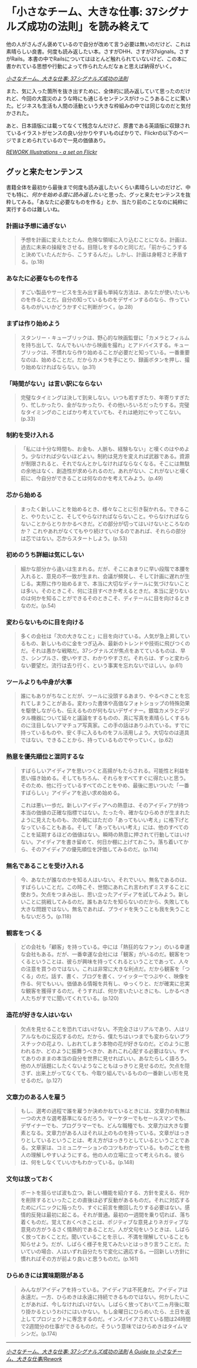# <span>「小さなチーム、大きな仕事: </span><span>37シグナルズ成功の法則」を読み終えて</span>

他の人がさんざん褒めているので自分が改めて言う必要は無いのだけど、これは素晴らしい良書。何度も読み返したい本。さすがDHH、さすが37signals。さすがRails。本書の中でRailsについてはほとんど触れられていないけど、この本に書かれている思想や行動によって作られたんだなぁと思えば納得がいく。

<cite>[小さなチーム、大きな仕事: 37シグナルズ成功の法則](http://www.amazon.co.jp/o/ASIN/415209267X/ruedap-22/)</cite>

また、気に入った箇所を抜き出すために、全体的に読み返していて思ったのだけれど、今回の大震災のような時にも通じるセンテンスがけっこうあることに驚いた。ビジネスも生活も人間の活動という大きな枠組みの中では同じなのだと気付かされた。

あと、日本語版には載ってなくて残念なんだけど、原書である英語版に収録されているイラストがセンスの良い分かりやすいものばかりで、Flickrの以下のページでまとめられているので一見の価値あり。

<cite>[REWORK Illustrations - a set on Flickr](http://www.flickr.com/photos/37s/sets/72157623458720373)</cite>

<!-- READMORE -->


## グッと来たセンテンス

書籍全体を最初から最後まで何度も読み返したいくらい素晴らしいのだけど、中でも特に、*何かを始める度に読み返したい*と思った、グッと来たセンテンスを抜粋してみる。「あなたに必要なものを作る」とか、当たり前のことなのに純粋に実行するのは難しいね。


### 計画は予想に過ぎない

> 予想を計画に変えたとたん、危険な領域に入り込むことになる。計画は、過去に未来の操縦をさせる。目隠しをするのと同じだ。「前からこうすると決めていたんだから、こうするんだ」。しかし、計画は身軽さと矛盾する。(p.18)


### あなたに必要なものを作る

> すごい製品やサービスを生み出す最も単純な方法は、あなたが使いたいものを作ることだ。自分の知っているものをデザインするのなら、作っているものがいいかどうかすぐに判断がつく。(p.28)


### まずは作り始めよう

> スタンリー・キューブリックは、野心的な映画監督に「カメラとフィルムを持ち出して、なんでもいいから映画を撮れ」とアドバイスする。キューブリックは、不慣れなら作り始めることが必要だと知っている。一番重要なのは、始めることだ。だからカメラを手にとり、録画ボタンを押し、撮り始めなければならない。(p.31)


### 「時間がない」は言い訳にならない

> 完璧なタイミングは決して到来しない。いつも若すぎたり、年寄りすぎたり、忙しかったり、金がなかったり、その他いろいろだったりする。完璧なタイミングのことばかり考えていても、それは絶対にやってこない。(p.33)


### 制約を受け入れる

> 「私には十分な時間も、お金も、人脈も、経験もない」と嘆くのはやめよう。少なければ少ないほどよい。制約は見方を変えれば武器である。資源が制限されると、それでなんとかしなければならなくなる。そこには無駄の余地はなく、創造性が求められるのだ。あれがない、これがないと嘆く前に、今自分ができることは何なのかを考えてみよう。(p.49)


### 芯から始める

> まったく新しいことを始めるとき、様々なことに引き裂かれる。できること、やりたいこと、そしてやらなければならないこと。やらなければならないことからとりかかるべきだ。どの部分が切ってはいけないところなのか？ これやあれがなくてもやり続けていけるのであれば、それらの部分は芯ではない。芯からスタートしよう。(p.53)


### 初めのうち詳細は気にしない

> 細かな部分から違いは生まれる。だが、そこにあまりに早い段階で本腰を入れると、意見の不一致が生まれ、会議が頻発し、そして計画に遅れが生じる。実際に作り始めるまで、本当に大切なディテールに気づけないことは多い。そのときこそ、何に注目すべきか考えるときだ。本当に足りないのは何かを知ることができるそのときこそ、ディテールに目を向けるときなのだ。(p.54)


### 変わらないものに目を向ける

> 多くの会社は「次の大きなこと」に目を向けている。人気が急上昇しているもの、新しいものに金をつぎ込み、最新のトレンドや技術に飛びつくのだ。それは愚かな戦略だ。37シグナルズが焦点をあてているものは、早さ、シンプルさ、使いやすさ、わかりやすさだ。それらは、ずっと変わらない要望だ。流行は去り行く、という事実を忘れないでほしい。(p.61)


### ツールよりも中身が大事

> 誰にもありがちなことだが、ツールに没頭するあまり、やるべきことを忘れてしまうことがある。変わった書体や高価なフォトショップの特殊効果を駆使しながらも、伝えるものが何もないデザイナー。銀塩カメラとデジタル機器について延々と議論をするものの、真に写真を素晴らしくするものに注目しないアマチュア写真家。この手の話はありふれている。すでに持っているものや、安く手に入るものをフル活用しよう。大切なのは道具ではない。できることから、持っているものでやっていく。(p.62)


### 熱意を優先順位と混同するな

> すばらしいアイディアを思いつくと高揚がもたらされる。可能性と利益を思い描き始める。そしてもちろん、それらをすべてすぐに得たいと思う。そのため、他に行っているすべてのことをやめ、最後に思いついた「一番すばらしい」アイディアを追い求め始める。
>
> これは悪い一歩だ。新しいアイディアへの熱意は、そのアイディアが持つ本当の価値の正確な指標ではない。たった今、確かなひらめきが生まれたように見えたものも、次の朝にはただの「あってもいい考え」に格下げとなっていることもある。そして「あってもいい考え」には、他のすべてのことを延期するほどの価値はない。瞬時の熱意に押されて行動してはいけない。アイディアを書き留めて、何日か棚に上げておこう。落ち着いてから、そのアイディアの優先順位を評価してみるのだ。(p.114)


### 無名であることを受け入れる

> 今、あなたが誰なのかを知る人はいない。それでいい。無名であるのは、すばらしいことだ。この時こそ、世間にあれこれ言われずミスすることに使おう。欠点をつまみ出し、思い立ったアイディアを試してみよう。新しいことに挑戦してみるのだ。誰もあなたを知らないのだから、失敗しても大きな問題ではない。無名であれば、プライドを失うことも我を失うこともないだろう。(p.118)


### 観客をつくる

> どの会社も「顧客」を持っている。中には「熱狂的なファン」のいる幸運な会社もある。だが、一番幸運な会社には「観客」がいるのだ。観客をつくるということは、彼らが興味を持ってくれるということであって、人々の注意を買うのではない。これは非常に大きな利点だ。だから観客を「つくる」のだ。話す、書く、ブログを書く、ツイッターでつぶやく、映像を作る、何でもいい。価値ある情報を共有し、ゆっくりと、だが確実に忠実な観客を獲得するのだ。そうすれば、何か言いたいときにも、しかるべき人たちがすでに聞いてくれている。(p.120)


### 造花が好きな人はいない

> 欠点を見せることを恐れてはいけない。不完全さはリアルであり、人はリアルなものに反応するのだ。だから、僕たちはいつまでも変わらないプラスチックの花より、しおれてしまう本物の花が好きなのだ。どのように思われるか、どのように振舞うべきか、あれこれ心配する必要はない。すべてありのままの本当の自分を世界に見せればいい。あなたらしく語ろう。他の人が話題にしたくないようなこともはっきりと見せるのだ。欠点を隠さず、出来上がってなくても、今取り組んでいるものの一番新しい形を見せるのだ。(p.127)


### 文章力のある人を雇う

> もし、選考の過程で誰を雇うか決めかねているときには、文章力の有無は一つの大きな選考基準になるだろう。マーケターでもセールスマンでも、デザイナーでも、プログラマーでも、どんな職種でも、文章力は大きな要素となる。文章力がある人はそれ以上のものを持っている。文章がはっきりとしているということは、考え方がはっきりとしているということである。文章家は、コミュニケーションのコツもわかっている。ものごとを他人の理解しやすいようにする。他の人の立場に立って考えられる。彼らは、何をしなくていいかもわかっている。(p.148)


### 文句は放っておく

> ボートを揺らせば波も立つ。新しい機能を紹介する、方針を変える、何かを削除するといったことの直後は必ず反動があるものだ。それに対応するためにパニックに陥ったり、すぐに前言を撤回したりする必要はない。感情的反発は最初に起こる。それが普通。最初の一週間を乗り切れば、落ち着くものだ。覚えておくべきことは、ポジティブな意見よりネガティブな意見の方がうるさく情熱的であることだ。人が文句をいうときは、しばらく放っておくことだ。聞いていることを示し、不満を理解していることも知らせよう。だが、しばらく様子を見てみたいとはっきり言うことだ。たいていの場合、人はいずれ自分たちで変化に適応する。一回新しい方針に慣れればその方が前より良いと思うものだ。(p.161)


### ひらめきには賞味期限がある

> みんながアイディアを持っている。アイディアは不死身だ。アイディアは永遠だ。一方、ひらめきは永遠に持続できるものではない。何かしたいことがあれば、今しなければいけない。しばらく放っておいて二ヵ月後に取り掛かるというわけにはいかない。もし金曜日にひらめいたら、土日を返上してプロジェクトに専念するのだ。インスパイアされている間は24時間で2週間分の仕事ができるものだ。そういう意味ではひらめきはタイムマシンだ。(p.174)

---

<cite>[小さなチーム、大きな仕事: 37シグナルズ成功の法則](http://www.amazon.co.jp/o/ASIN/415209267X/ruedap-22/)</cite>
<cite>[A Guide to 小さなチーム、大きな仕事/Rework](http://wizardofcrowds.github.com/rework/)</cite>
